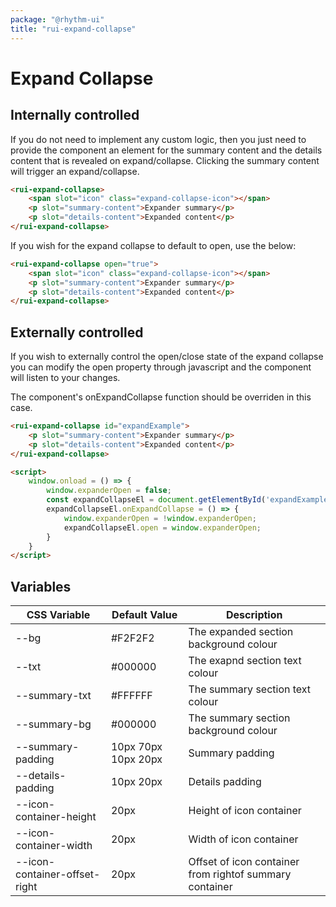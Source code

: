 ```yaml
---
package: "@rhythm-ui"
title: "rui-expand-collapse"
---
```


# Expand Collapse

## Internally controlled
If you do not need to implement any custom logic, then you just need to provide the component an element for the summary content and the details content that is revealed on expand/collapse. Clicking the summary content will trigger an expand/collapse.

```html preview
<rui-expand-collapse>
    <span slot="icon" class="expand-collapse-icon"></span>
    <p slot="summary-content">Expander summary</p>
    <p slot="details-content">Expanded content</p>
</rui-expand-collapse>
```

If you wish for the expand collapse to default to open, use the below:
```html preview
<rui-expand-collapse open="true">
    <span slot="icon" class="expand-collapse-icon"></span>
    <p slot="summary-content">Expander summary</p>
    <p slot="details-content">Expanded content</p>
</rui-expand-collapse>
```

## Externally controlled
If you wish to externally control the open/close state of the expand collapse
you can modify the open property through javascript and the component will listen to your changes. 

The component's onExpandCollapse function should be overriden in this case.

```html
<rui-expand-collapse id="expandExample">
    <p slot="summary-content">Expander summary</p>
    <p slot="details-content">Expanded content</p>
</rui-expand-collapse>

<script>
    window.onload = () => {
        window.expanderOpen = false;
        const expandCollapseEl = document.getElementById('expandExample');
        expandCollapseEl.onExpandCollapse = () => {
            window.expanderOpen = !window.expanderOpen;
            expandCollapseEl.open = window.expanderOpen;
        }
    }
</script>
```

 ## Variables

| CSS Variable | Default Value | Description |
| --- | --- | --- |
| --bg | #F2F2F2 | The expanded section background colour  | 
| --txt | #000000 | The exapnd section text colour  | 
| --summary-txt | #FFFFFF | The summary section text colour  | 
| --summary-bg | #000000 | The summary section background colour  | 
| --summary-padding | 10px 70px 10px 20px | Summary padding  | 
| --details-padding | 10px 20px | Details padding  | 
| --icon-container-height | 20px | Height of icon container  | 
| --icon-container-width | 20px | Width of icon container  | 
| --icon-container-offset-right | 20px | Offset of icon container from rightof summary container  | 
